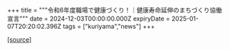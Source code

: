 +++
title = """令和6年度職場で健康づくり！｜健康寿命延伸のまちづくり協働宣言"""
date = 2024-12-03T00:00:00.000Z
expiryDate = 2025-01-07T20:20:02.396Z
tags = ["kuriyama","news"]
+++


[[source]](https://www.town.kuriyama.hokkaido.jp/soshiki/38/29667.html)
